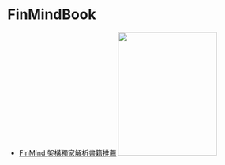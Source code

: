 # FinMindBook


* [FinMind 架構獨家解析書籍推薦](https://www.tenlong.com.tw/products/9789860776522?list_name=b-r7-zh_tw)
<a href="https://www.tenlong.com.tw/products/9789860776522?list_name=b-r7-zh_tw"><img src="https://github.com/FinMind/FinMindBook/blob/master/DataEngineering/FinMindBook.jpg" width="200" height="250" alt=""/></a>
